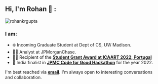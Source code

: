 <!---
rohankrgupta/rohankrgupta is a ✨ special ✨ repository because its `README.md` (this file) appears on your GitHub profile.
You can click the Preview link to take a look at your changes.
--->
## Hi, I'm Rohan 👋 :
<p align="left"> <img src="https://komarev.com/ghpvc/?username=rohankrgupta&label=Profile%20Views" This Month alt="rohankrgupta" /> </p>

<h3 align="left">I am:</h3>

* ❄️ Incoming Graduate Student at Dept of CS, UW Madison.<br/>
* 🧑‍💻 Analyst at JPMorganChase. <br/>
* ✍🏻 Recipient of the __[Student Grant Award at ICAART 2022, Portugal](https://icaart.scitevents.org/)__ <br/>
* 📝 India finalist in  __[JPMC Code for Good Hackathon](https://careers.jpmorgan.com/us/en/students/programs/code-for-good)__  for the year 2022.<br/>

I'm best reached via __[email](mailto:rohankrgupta2000@gmail.com)__. I'm always open to interesting conversations and collaboration.
